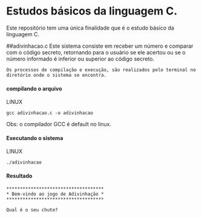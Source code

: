 # Estudos básicos da linguagem C.

Este repositório tem uma única finalidade que é o estudo básico da linguagem C.

##adivinhacao.c
Este sistema consiste em receber um número e comparar com o código secreto, retornando para o usuário se ele acertou ou se o número informado é inferior ou superior ao código secreto.

    Os processos de compilação e execução, são realizados pelo terminal no diretório onde o sistema se encontra.

#### compilando o arquivo

LINUX
    
    gcc adivinhacao.c -o adivinhacao

Obs: o compilador GCC é default no linux.

#### Executando o sistema

LINUX

    ./adivinhacao

#### Resultado

    ************************************
    * Bem-vindo ao jogo de Adivinhação *
    ************************************

    Qual é o seu chute?